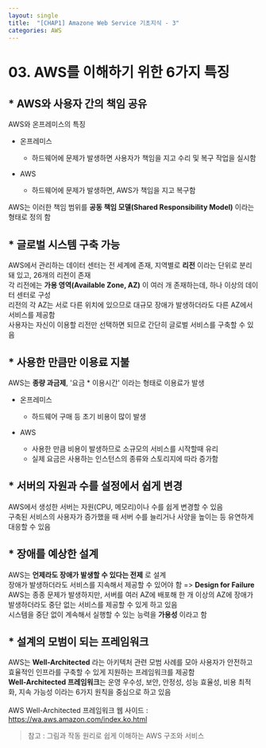 ```yaml
---
layout: single
title:  "[CHAP1] Amazone Web Service 기초지식 - 3"
categories: AWS
---
```


# 03. AWS를 이해하기 위한 6가지 특징

## * AWS와 사용자 간의 책임 공유

AWS와 온프레미스의 특징  

* 온프레미스
  - 하드웨어에 문제가 발생하면 사용자가 책임을 지고 수리 및 복구 작업을 실시함

* AWS
  - 하드웨어에 문제가 발생하면, AWS가 책임을 지고 복구함  

AWS는 이러한 책임 범위를 **공동 책임 모델(Shared Responsibility Model)** 이라는 형태로 정의 함  


## * 글로벌 시스템 구축 가능

AWS에서 관리하는 데이터 센터는 전 세계에 존재, 지역별로 **리전** 이라는 단위로 분리돼 있고, 26개의 리전이 존재  
각 리전에는 **가용 영역(Available Zone, AZ)** 이 여러 개 존재하는데, 하나 이상의 데이터 센터로 구성  
리전의 각 AZ는 서로 다른 위치에 있으므로 대규모 장애가 발생하더라도 다른 AZ에서 서비스를 제공함  
사용자는 자신이 이용할 리전만 선택하면 되므로 간단히 글로벌 서비스를 구축할 수 있음  


## * 사용한 만큼만 이용료 지불

AWS는 **종량 과금제**, '요금 * 이용시간' 이라는 형태로 이용료가 발생  

* 온프레미스
  - 하드웨어 구매 등 초기 비용이 많이 발생  

* AWS
  - 사용한 만큼 비용이 발생하므로 소규모의 서비스를 시작할때 유리  
  - 실제 요금은 사용하는 인스턴스의 종류와 스토리지에 따라 증가함  


## * 서버의 자원과 수를 설정에서 쉽게 변경

AWS에서 생성한 서버는 자원(CPU, 메모리)이나 수를 쉽게 변경할 수 있음  
구축된 서비스의 사용자가 증가했을 때 서버 수를 늘리거나 사양을 높이는 등 유연하게 대응할 수 있음  


## * 장애를 예상한 설계

AWS는 **언제라도 장애가 발생할 수 있다는 전제** 로 설계  
장애가 발생하더라도 서비스를 지속해서 제공할 수 있어야 함 => **Design for Failure**  
AWS는 종종 문제가 발생하지만, 서버를 여러 AZ에 배포해 한 개 이상의 AZ에 장애가 발생하더라도 중단 없는 서비스를 제공할 수 있게 하고 있음  
시스템을 중단 없이 계속해서 실행할 수 있는 능력을 **가용성** 이라고 함  


## * 설계의 모범이 되는 프레임워크

AWS는 **Well-Architected** 라는 아키텍처 관련 모범 사례를 모아 사용자가 안전하고 효율적인 인프라를 구축할 수 있게 지원하는 프레임워크를 제공함  
**Well-Architected 프레임워크**는 운영 우수성, 보안, 안정성, 성능 효율성, 비용 최적화, 지속 가능성 이라는 6가지 원칙을 중심으로 하고 있음<br>  
AWS Well-Architected 프레임워크 웹 사이드 : <https://wa.aws.amazon.com/index.ko.html> 


> 참고 : 그림과 작동 원리로 쉽게 이해하는 AWS 구조와 서비스